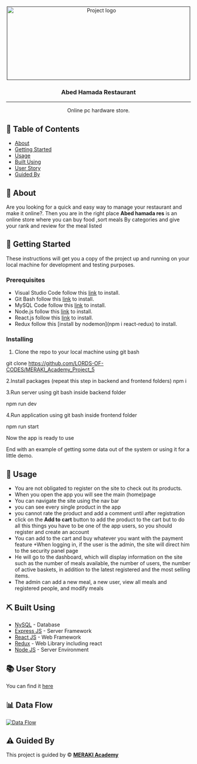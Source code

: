 <p align="center">
  <a href="" rel="noopener">
 <img width=500px height=200px src="https://i.postimg.cc/6Q9G9XLR/abed.jpg" alt="Project logo"></a>
</p>

<h3 align="center">Abed Hamada Restaurant</h3>

---

<p align="center"> Online pc hardware store.
    <br> 
</p>

## 📝 Table of Contents

- [About](#about)
- [Getting Started](#getting_started)
- [Usage](#usage)
- [Built Using](#built_using)
- [User Story](#user_story)
- [Guided By](#guided_by)

## 🧐 About <a name = "about"></a>
Are you looking for a quick and easy way to manage your restaurant and make it online?. Then you are in the right place **Abed hamada res** is an online store where you can buy food ,sort meals By categories  and give your rank and review for the meal listed

## 🏁 Getting Started <a name = "getting_started"></a>

These instructions will get you a copy of the project up and running on your local machine for development and testing purposes.

### Prerequisites
+ Visual Studio Code follow this [link](https://code.visualstudio.com/download) to install.
+ Git Bash follow this [link](https://git-scm.com/download/win) to install.
+ MySQL Code follow this [link](https://www.mysql.com/downloads/) to install.
+ Node.js follow this [link](https://nodejs.org/en/download/) to install.
+ React.js follow this [link](https://https://reactjs.org//) to install.
+ Redux follow this [install by nodemon](npm i react-redux) to install.





### Installing

1. Clone the repo to your local machine using git bash

git clone https://github.com/LORDS-OF-CODES/MERAKI_Academy_Project_5

2.Install packages (repeat this step in backend and frontend folders)
npm i

3.Run server using git bash inside backend folder

npm run dev

4.Run application using git bash inside frontend folder

npm run start

Now the app is ready to use

End with an example of getting some data out of the system or using it for a little demo.

## 🎈 Usage <a name="usage"></a>

+ You are not obligated to register on the site to check out its products.
+ When you open the app you will see the main (home)page
+ You can navigate the site using the nav bar
+ you can see every  single product in the app 
+ you cannot rate the product and add a comment until after registration
+  click on the **Add to cart** button to add the product to the cart but to do all this things you have to be one of the app users, so you should register and create an account
+  You can add to the cart and buy whatever you want with the payment feature
+When logging in, if the user is the admin, the site will direct him to the security panel page
+ He will go to the dashboard, which will display information on the site such as the number of meals available, the number of users, the number of active baskets, in addition to the latest registered and the most selling items.
+ The admin can add a new meal, a new user, view all meals and registered people, and modify meals


## ⛏️ Built Using <a name = "built_using"></a>

- [NySQL](https://www.mysql.com/) - Database
- [Express JS](https://expressjs.com/) - Server Framework
- [React JS](https://https://reactjs.org/) - Web Framework
- [Redux](https://https://reactjs.org/) - Web Library including react
- [Node JS](https://nodejs.org/en/) - Server Environment

## 📚 User Story <a name = "user_story"></a>

You can find it [here](https://trello.com/b/t4DVOZ4B/simple-project-board)

## 📊 Data Flow <a name = "user_story"></a>

[![Data Flow](/assets/images/diagram.png)](https://trello.com/c/joJNVTFN/1-data-diagram)

## ⚠️ Guided By <a name = "guided_by"></a>

This project is guided by ©️ **[MERAKI Academy](https://www.meraki-academy.org)**


